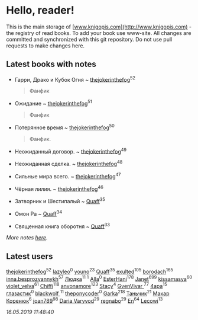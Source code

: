 # Hello, reader!
This is the main storage of [www.knigopis.com](http://www.knigopis.com) - the registry of read books.
To add your book use www-site. All changes are committed and synchronized with this git repository.
Do not use pull requests to make changes here.


## Latest books with notes
* Гарри, Драко и Кубок Огня ~ [thejokerinthefog](users/317/317244423-vkontakte)<sup>52</sup>
    > Фанфик

* Ожидание ~ [thejokerinthefog](users/317/317244423-vkontakte)<sup>51</sup>
    > Фанфик

* Потерянное время ~ [thejokerinthefog](users/317/317244423-vkontakte)<sup>50</sup>
    > Фанфик.

* Неожиданный договор. ~ [thejokerinthefog](users/317/317244423-vkontakte)<sup>49</sup>

* Неожиданная сделка. ~ [thejokerinthefog](users/317/317244423-vkontakte)<sup>48</sup>

* Сильные мира всего. ~ [thejokerinthefog](users/317/317244423-vkontakte)<sup>47</sup>

* Чёрная лилия. ~ [thejokerinthefog](users/317/317244423-vkontakte)<sup>46</sup>

* Затворник и Шестипалый ~ [Quaff](users/122/12267158-vkontakte)<sup>35</sup>

* Омон Ра ~ [Quaff](users/122/12267158-vkontakte)<sup>34</sup>

* Священная книга оборотня ~ [Quaff](users/122/12267158-vkontakte)<sup>33</sup>


_More notes [here](latest_books_with_notes.md)._


## Latest users
[thejokerinthefog](users/317/317244423-vkontakte)<sup>52</sup> 
[lazyleo](users/116/116845519572391639637-google)<sup>0</sup> 
[youno](users/302/302928912-vkontakte)<sup>23</sup> 
[Quaff](users/122/12267158-vkontakte)<sup>35</sup> 
[exulted](users/100/100599204551896265722-google)<sup>105</sup> 
[borodach](users/157/15706320-vkontakte)<sup>165</sup> 
[inna.besprozvannykh](users/733/73323849-yandex)<sup>57</sup> 
[Людка](users/111/111038749-vkontakte)<sup>11</sup> 
[](users/114/114792281744850455512-google)<sup>1</sup> 
[Alla](users/103/103352250712959229257-google)<sup>0</sup> 
[EsterHani](users/305/30558181-vkontakte)<sup>178</sup> 
[Janet](users/108/108113656204404967440-google)<sup>699</sup> 
[kissamasya](users/684/68439978-vkontakte)<sup>60</sup> 
[violet_velva](users/116/116961712580551399099-google)<sup>61</sup> 
[Chiffi](users/105/105831994080785626680-google)<sup>118</sup> 
[anvonamore](users/595/5957175-vkontakte)<sup>123</sup> 
[Stacy](users/309/30902475-vkontakte)<sup>4</sup> 
[GvenVivar ](users/158/158266434925901-facebook)<sup>77</sup> 
[4apa](users/117/117392596378069249667-google)<sup>15</sup> 
[глазастик](users/115/115257673890455357280-google)<sup>0</sup> 
[blackwolf ](users/236/236639644-vkontakte)<sup>11</sup> 
[theponycoder](users/195/195144442-vkontakte)<sup>0</sup> 
[Garka](users/115/115753719718250012620-google)<sup>218</sup> 
[Таньчик](users/209/2096581563762610-facebook)<sup>21</sup> 
[Макар Коренюк](users/126/126368737-vkontakte)<sup>6</sup> 
[joan789](users/240/2401650-vkontakte)<sup>98</sup> 
[Daria Varyvod](users/829/829893410524253-facebook)<sup>29</sup> 
[regnabo](users/870/870059322-yandex)<sup>29</sup> 
[En](users/333/333646551-vkontakte)<sup>64</sup> 
[Lecowi](users/521/521873425-vkontakte)<sup>13</sup> 


_16.05.2019 11:48:40_
